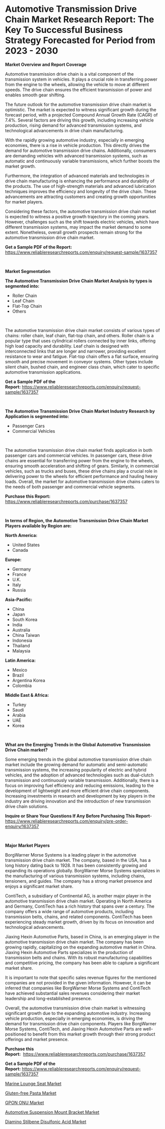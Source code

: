 <p><h1>Automotive Transmission Drive Chain Market Research Report: The Key To Successful Business Strategy Forecasted for Period from 2023 - 2030</h1></p><p><strong>Market Overview and Report Coverage</strong></p>
<p><p>Automotive transmission drive chain is a vital component of the transmission system in vehicles. It plays a crucial role in transferring power from the engine to the wheels, allowing the vehicle to move at different speeds. The drive chain ensures the efficient transmission of power and enables smooth gear shifting.</p><p>The future outlook for the automotive transmission drive chain market is optimistic. The market is expected to witness significant growth during the forecast period, with a projected Compound Annual Growth Rate (CAGR) of 7.4%. Several factors are driving this growth, including increasing vehicle production, rising demand for advanced transmission systems, and technological advancements in drive chain manufacturing.</p><p>With the rapidly growing automotive industry, especially in emerging economies, there is a rise in vehicle production. This directly drives the demand for automotive transmission drive chains. Additionally, consumers are demanding vehicles with advanced transmission systems, such as automatic and continuously variable transmissions, which further boosts the market growth.</p><p>Furthermore, the integration of advanced materials and technologies in drive chain manufacturing is enhancing the performance and durability of the products. The use of high-strength materials and advanced lubrication techniques improves the efficiency and longevity of the drive chain. These advancements are attracting customers and creating growth opportunities for market players.</p><p>Considering these factors, the automotive transmission drive chain market is expected to witness a positive growth trajectory in the coming years. However, challenges such as the shift towards electric vehicles, which have different transmission systems, may impact the market demand to some extent. Nonetheless, overall growth prospects remain strong for the automotive transmission drive chain market.</p></p>
<p><strong>Get a Sample PDF of the Report:</strong> <a href="https://www.reliableresearchreports.com/enquiry/request-sample/1637357">https://www.reliableresearchreports.com/enquiry/request-sample/1637357</a></p>
<p>&nbsp;</p>
<p><strong>Market Segmentation</strong></p>
<p><strong>The Automotive Transmission Drive Chain Market Analysis by types is segmented into:</strong></p>
<p><ul><li>Roller Chain</li><li>Leaf Chain</li><li>Flat-Top Chain</li><li>Others</li></ul></p>
<p>&nbsp;</p>
<p><p>The automotive transmission drive chain market consists of various types of chains: roller chain, leaf chain, flat-top chain, and others. Roller chain is a popular type that uses cylindrical rollers connected by inner links, offering high load capacity and durability. Leaf chain is designed with interconnected links that are longer and narrower, providing excellent resistance to wear and fatigue. Flat-top chain offers a flat surface, ensuring smooth and precise movement in conveyor systems. Other types include silent chain, bushed chain, and engineer class chain, which cater to specific automotive transmission applications.</p></p>
<p><strong>Get a Sample PDF of the Report:</strong>&nbsp;<a href="https://www.reliableresearchreports.com/enquiry/request-sample/1637357">https://www.reliableresearchreports.com/enquiry/request-sample/1637357</a></p>
<p>&nbsp;</p>
<p><strong>The Automotive Transmission Drive Chain Market Industry Research by Application is segmented into:</strong></p>
<p><ul><li>Passenger Cars</li><li>Commercial Vehicles</li></ul></p>
<p>&nbsp;</p>
<p><p>The automotive transmission drive chain market finds application in both passenger cars and commercial vehicles. In passenger cars, these drive chains are essential for transferring power from the engine to the wheels, ensuring smooth acceleration and shifting of gears. Similarly, in commercial vehicles, such as trucks and buses, these drive chains play a crucial role in delivering power to the wheels for efficient performance and hauling heavy loads. Overall, the market for automotive transmission drive chains caters to the needs of both passenger and commercial vehicle segments.</p></p>
<p><strong>Purchase this Report:</strong>&nbsp; <a href="https://www.reliableresearchreports.com/purchase/1637357">https://www.reliableresearchreports.com/purchase/1637357</a></p>
<p>&nbsp;</p>
<p><strong>In terms of Region, the Automotive Transmission Drive Chain Market Players available by Region are:</strong></p>
<p>
    <p> <strong> North America: </strong>
        <ul>
            <li>United States</li>
            <li>Canada</li>
        </ul>
        </p> 
    <p> <strong> Europe: </strong>
        <ul>
            <li>Germany</li>
            <li>France</li>
            <li>U.K.</li>
            <li>Italy</li>
            <li>Russia</li>
        </ul>
        </p> 
    <p> <strong> Asia-Pacific: </strong>
        <ul>
            <li>China</li>
            <li>Japan</li>
            <li>South Korea</li>
            <li>India</li>
            <li>Australia</li>
            <li>China Taiwan</li>
            <li>Indonesia</li>
            <li>Thailand</li>
            <li>Malaysia</li>
        </ul>
        </p> 
    <p> <strong> Latin America: </strong>
        <ul>
            <li>Mexico</li>
            <li>Brazil</li>
            <li>Argentina Korea</li>
            <li>Colombia</li>
        </ul>
        </p> 
    <p> <strong> Middle East & Africa: </strong>
        <ul>
            <li>Turkey</li>
            <li>Saudi</li>
            <li>Arabia</li>
            <li>UAE</li>
            <li>Korea</li>
        </ul>
    </p>
    </p>
<p>&nbsp;</p>
<p><strong>What are the Emerging Trends in the Global Automotive Transmission Drive Chain market?</strong></p>
<p><p>Some emerging trends in the global automotive transmission drive chain market include the growing demand for automatic and semi-automatic transmission systems, the increasing popularity of electric and hybrid vehicles, and the adoption of advanced technologies such as dual-clutch transmission and continuously variable transmission. Additionally, there is a focus on improving fuel efficiency and reducing emissions, leading to the development of lightweight and more efficient drive chain components. Increasing investments in research and development by key players in the industry are driving innovation and the introduction of new transmission drive chain solutions.</p></p>
<p><strong>Inquire or Share Your Questions If Any Before Purchasing This Report</strong>- <a href="https://www.reliableresearchreports.com/enquiry/pre-order-enquiry/1637357">https://www.reliableresearchreports.com/enquiry/pre-order-enquiry/1637357</a></p>
<p>&nbsp;</p>
<p><strong>Major Market Players</strong></p>
<p><p>BorgWarner Morse Systems is a leading player in the automotive transmission drive chain market. The company, based in the USA, has a long history dating back to 1928. It has been consistently growing and expanding its operations globally. BorgWarner Morse Systems specializes in the manufacturing of various transmission systems, including chains, tensioners, and guides. The company has a strong market presence and enjoys a significant market share.</p><p>ContiTech, a subsidiary of Continental AG, is another major player in the automotive transmission drive chain market. Operating in North America and Germany, ContiTech has a rich history that spans over a century. The company offers a wide range of automotive products, including transmission belts, chains, and related components. ContiTech has been experiencing steady market growth, driven by its focus on innovation and technological advancements.</p><p>Jiaxing Hexin Automotive Parts, based in China, is an emerging player in the automotive transmission drive chain market. The company has been growing rapidly, capitalizing on the expanding automotive market in China. Jiaxing Hexin Automotive Parts specializes in the production of transmission belts and chains. With its robust manufacturing capabilities and competitive pricing, the company has been able to capture a significant market share.</p><p>It is important to note that specific sales revenue figures for the mentioned companies are not provided in the given information. However, it can be inferred that companies like BorgWarner Morse Systems and ContiTech have achieved substantial sales revenues considering their market leadership and long-established presence.</p><p>Overall, the automotive transmission drive chain market is witnessing significant growth due to the expanding automotive industry. Increasing vehicle production, especially in emerging economies, is driving the demand for transmission drive chain components. Players like BorgWarner Morse Systems, ContiTech, and Jiaxing Hexin Automotive Parts are well-positioned to benefit from this market growth through their strong product offerings and market presence.</p></p>
<p><strong>Purchase this Report:</strong>&nbsp;&nbsp;<a href="https://www.reliableresearchreports.com/purchase/1637357">https://www.reliableresearchreports.com/purchase/1637357</a></p>
<p></p>
<p><strong>Get a Sample PDF of the Report:</strong>&nbsp;<a href="https://www.reliableresearchreports.com/enquiry/request-sample/1637357">https://www.reliableresearchreports.com/enquiry/request-sample/1637357</a></p>
<p><p><a href="https://medium.com/@deronwisoky1977/marine-lounge-seat-market-size-growth-forecast-2023-2030-5a46d7fb7dbb">Marine Lounge Seat Market</a></p><p><a href="https://www.linkedin.com/pulse/gluten-free-pasta-market-size-share-global-analysis-report-tgvle/">Gluten-free Pasta Market</a></p><p><a href="https://www.linkedin.com/pulse/gpon-onu-market-share-amp-new-trends-analysis-report-type-application-ds6ee/">GPON ONU Market</a></p><p><a href="https://github.com/RichRobinson5/Market-Research-Report-List-1/blob/main/automotive-suspension-mount-bracket-market.md">Automotive Suspension Mount Bracket Market</a></p><p><a href="https://medium.com/@rogerking1949/diamino-stilbene-disulfonic-acid-market-size-growth-forecast-2023-2030-101a81b14c1b">Diamino Stilbene Disulfonic Acid Market</a></p></p>